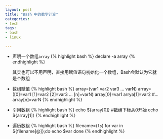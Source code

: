 ```yaml
---
layout: post
title: "Bash 中的数学计算"
categories:
- tech
tags:
- bash
- linux

---
```



* 声明一个数组`array`
{% highlight bash %}
declare -a array
{% endhighlight %}

    其实也可以不用声明，直接用赋值语句初始化一个数组，Bash会默认为它就是个数组

* 数组赋值
{% highlight bash %}
array=(var1 var2 var3 ... varN)
array=([0]=var1 [1]=var2 [2]=var3 ... [n]=varN)
array[0]=var1
arrya[1]=var2
#...
array[n]=varN
{% endhighlight %}

* 引用数组
    {% highlight bash %}
    echo ${array[0]} #数组下标从0开始
    echo ${array[1]}
    {% endhighlight %}

* 遍历数组
    {% highlight bash %}
    filename=(`ls`)
    for var in ${filename[@]};do
    echo $var
    done
    {% endhighlight %}

